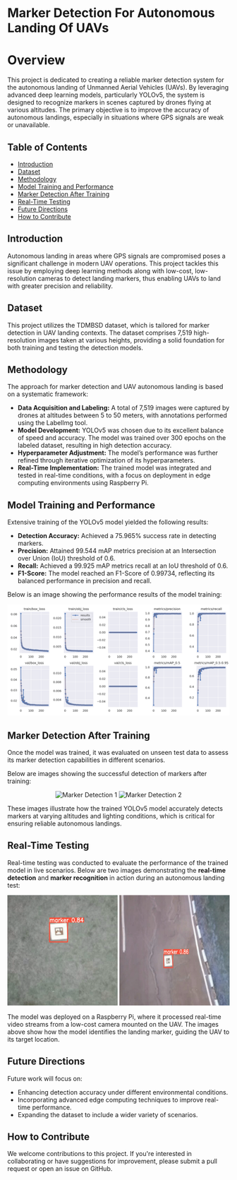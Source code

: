 # Marker Detection For Autonomous Landing Of UAVs

# Overview
This project is dedicated to creating a reliable marker detection system for the autonomous landing of Unmanned Aerial Vehicles (UAVs). By leveraging advanced deep learning models, particularly YOLOv5, the system is designed to recognize markers in scenes captured by drones flying at various altitudes. The primary objective is to improve the accuracy of autonomous landings, especially in situations where GPS signals are weak or unavailable.

## Table of Contents
- [Introduction](#introduction)
- [Dataset](#dataset)
- [Methodology](#methodology)
- [Model Training and Performance](#model-training-and-performance)
- [Marker Detection After Training](#marker-detection-after-training)
- [Real-Time Testing](#real-time-testing)
- [Future Directions](#future-directions)
- [How to Contribute](#how-to-contribute)

## Introduction
Autonomous landing in areas where GPS signals are compromised poses a significant challenge in modern UAV operations. This project tackles this issue by employing deep learning methods along with low-cost, low-resolution cameras to detect landing markers, thus enabling UAVs to land with greater precision and reliability.

## Dataset
This project utilizes the TDMBSD dataset, which is tailored for marker detection in UAV landing contexts. The dataset comprises 7,519 high-resolution images taken at various heights, providing a solid foundation for both training and testing the detection models.

## Methodology
The approach for marker detection and UAV autonomous landing is based on a systematic framework:

- **Data Acquisition and Labeling:** A total of 7,519 images were captured by drones at altitudes between 5 to 50 meters, with annotations performed using the LabelImg tool.
- **Model Development:** YOLOv5 was chosen due to its excellent balance of speed and accuracy. The model was trained over 300 epochs on the labeled dataset, resulting in high detection accuracy.
- **Hyperparameter Adjustment:** The model’s performance was further refined through iterative optimization of its hyperparameters.
- **Real-Time Implementation:** The trained model was integrated and tested in real-time conditions, with a focus on deployment in edge computing environments using Raspberry Pi.

## Model Training and Performance
Extensive training of the YOLOv5 model yielded the following results:

- **Detection Accuracy:** Achieved a 75.965% success rate in detecting markers.
- **Precision:** Attained 99.544 mAP metrics precision at an Intersection over Union (IoU) threshold of 0.6.
- **Recall:** Achieved a 99.925 mAP metrics recall at an IoU threshold of 0.6.
- **F1-Score:** The model reached an F1-Score of 0.99734, reflecting its balanced performance in precision and recall.

Below is an image showing the performance results of the model training:

<p align="center">
  <img src="./Results/results.png" alt="Model Training and Performance" width="600"/>
</p>

## Marker Detection After Training
Once the model was trained, it was evaluated on unseen test data to assess its marker detection capabilities in different scenarios.

Below are images showing the successful detection of markers after training:

<p align="center">
  <img src="./Results/3.JPG" alt="Marker Detection 1" width="250" height="250"/>
  <img src="./Results/2.JPG" alt="Marker Detection 2" width="250" height="250"/>
</p>

These images illustrate how the trained YOLOv5 model accurately detects markers at varying altitudes and lighting conditions, which is critical for ensuring reliable autonomous landings.

## Real-Time Testing
Real-time testing was conducted to evaluate the performance of the trained model in live scenarios. Below are two images demonstrating the **real-time detection** and **marker recognition** in action during an autonomous landing test:

<p align="center">
  <img src="./Results/Realtime1.png" alt="Real-Time Detection 1" width="250" height="250"/>
  <img src="./Results/Realtime2.png" alt="Real-Time Detection 2" width="250" height="250"/>
</p>

The model was deployed on a Raspberry Pi, where it processed real-time video streams from a low-cost camera mounted on the UAV. The images above show how the model identifies the landing marker, guiding the UAV to its target location.

## Future Directions
Future work will focus on:

- Enhancing detection accuracy under different environmental conditions.
- Incorporating advanced edge computing techniques to improve real-time performance.
- Expanding the dataset to include a wider variety of scenarios.

## How to Contribute
We welcome contributions to this project. If you're interested in collaborating or have suggestions for improvement, please submit a pull request or open an issue on GitHub.
